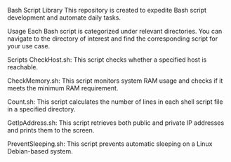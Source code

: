 Bash Script Library
This repository is created to expedite Bash script development and automate daily tasks.

Usage
Each Bash script is categorized under relevant directories. You can navigate to the directory of interest and find the corresponding script for your use case.

Scripts
CheckHost.sh: This script checks whether a specified host is reachable.

CheckMemory.sh: This script monitors system RAM usage and checks if it meets the minimum RAM requirement.

Count.sh: This script calculates the number of lines in each shell script file in a specified directory.

GetIpAddress.sh: This script retrieves both public and private IP addresses and prints them to the screen.

PreventSleeping.sh: This script prevents automatic sleeping on a Linux Debian-based system.
